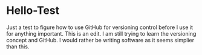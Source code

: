 # Hello-Test
Just a test to figure how to use GitHub for versioning control before I use it for anything important.
This is an edit. I am still trying to learn the versioning concept and GitHub. I would rather be writing software as it seems simplier than this.
